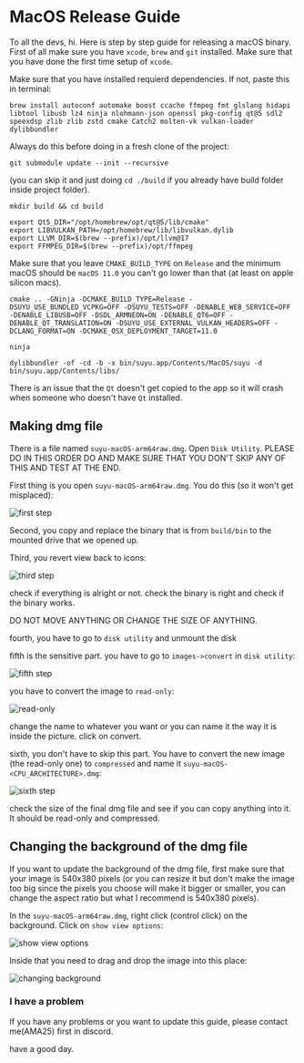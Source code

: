 <!--
SPDX-FileCopyrightText: 2024 suyu emulator project
SPDX-License-Identifier: GPL v3
-->

# MacOS Release Guide

To all the devs, hi. Here is step by step guide for releasing a macOS binary. First of all make sure you have `xcode`, `brew` and `git` installed. Make sure that you have done the first time setup of `xcode`.

Make sure that you have installed requierd dependencies. If not, paste this in terminal:

```
brew install autoconf automake boost ccache ffmpeg fmt glslang hidapi libtool libusb lz4 ninja nlohmann-json openssl pkg-config qt@5 sdl2 speexdsp zlib zlib zstd cmake Catch2 molten-vk vulkan-loader dylibbundler

```

Always do this before doing in a fresh clone of the project:

```
git submodule update --init --recursive
```

(you can skip it and just doing `cd ./build` if you already have build folder inside project folder).

```
mkdir build && cd build
```

```
export Qt5_DIR="/opt/homebrew/opt/qt@5/lib/cmake"
export LIBVULKAN_PATH=/opt/homebrew/lib/libvulkan.dylib
export LLVM_DIR=$(brew --prefix)/opt/llvm@17
export FFMPEG_DIR=$(brew --prefix)/opt/ffmpeg
```

Make sure that you leave `CMAKE_BUILD_TYPE` on `Release` and the minimum macOS should be `macOS 11.0` you can't go lower than that (at least on apple silicon macs).

```
cmake .. -GNinja -DCMAKE_BUILD_TYPE=Release -DSUYU_USE_BUNDLED_VCPKG=OFF -DSUYU_TESTS=OFF -DENABLE_WEB_SERVICE=OFF -DENABLE_LIBUSB=OFF -DSDL_ARMNEON=ON -DENABLE_QT6=OFF -DENABLE_QT_TRANSLATION=ON -DSUYU_USE_EXTERNAL_VULKAN_HEADERS=OFF -DCLANG_FORMAT=ON -DCMAKE_OSX_DEPLOYMENT_TARGET=11.0
```

```
ninja
```

```
dylibbundler -of -cd -b -x bin/suyu.app/Contents/MacOS/suyu -d bin/suyu.app/Contents/libs/
```

There is an issue that the `Qt` doesn't get copied to the app so it will crash when someone who doesn't have `Qt` installed.

## Making dmg file

There is a file named `suyu-macOS-arm64raw.dmg`. Open `Disk Utility`. PLEASE DO IN THIS ORDER DO AND MAKE SURE THAT YOU DON'T SKIP ANY OF THIS AND TEST AT THE END.

First thing is you open `suyu-macOS-arm64raw.dmg`. You do this (so it won't get misplaced):

![first step](assets/image.png)

Second, you copy and replace the binary that is from `build/bin` to the mounted drive that we opened up.

Third, you revert view back to icons:

![third step](assets/image-1.png)

check if everything is alright or not. check the binary is right and check if the binary works.

DO NOT MOVE ANYTHING OR CHANGE THE SIZE OF ANYTHING.

fourth, you have to go to `disk utility` and unmount the disk

fifth is the sensitive part. you have to go to `images->convert` in `disk utility`:


![fifth step](assets/image-2.png)


you have to convert the image to `read-only`:

![read-only](assets/image-3.png)


change the name to whatever you want or you can name it the way it is inside the picture.
click on convert.

sixth, you don't have to skip this part. You have to convert the new image (the read-only one) to `compressed` and name it `suyu-macOS-<CPU_ARCHITECTURE>.dmg`:

![sixth step](assets/image-4.png)


check the size of the final dmg file and see if you can copy anything into it. It should be read-only and compressed.

## Changing the background of the dmg file

If you want to update the background of the dmg file, first make sure that your image is 540x380 pixels (or you can resize it but don't make the image too big since the pixels you choose will make it bigger or smaller, you can change the aspect ratio but what I recommend is 540x380 pixels).

In the `suyu-macOS-arm64raw.dmg`, right click (control click) on the background. Click on `show view options`:

![show view options](assets/image-5.png)


Inside that you need to drag and drop the image into this place:

![changing background](assets/image-6.png)


### I have a problem

If you have any problems or you want to update this guide, please contact me(AMA25) first in discord.

have a good day.
